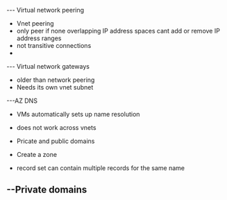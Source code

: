 --- Virtual network peering
- Vnet peering
- only peer if none overlapping IP address spaces
cant add or remove IP address ranges
- not transitive connections
- 

--- Virtual network gateways
- older than network peering
- Needs its own vnet subnet

---AZ DNS

- VMs automatically sets up name resolution
- does not work across vnets
- Pricate and public domains

- Create a zone
- record set can contain multiple records for the same name

--Private domains
- 